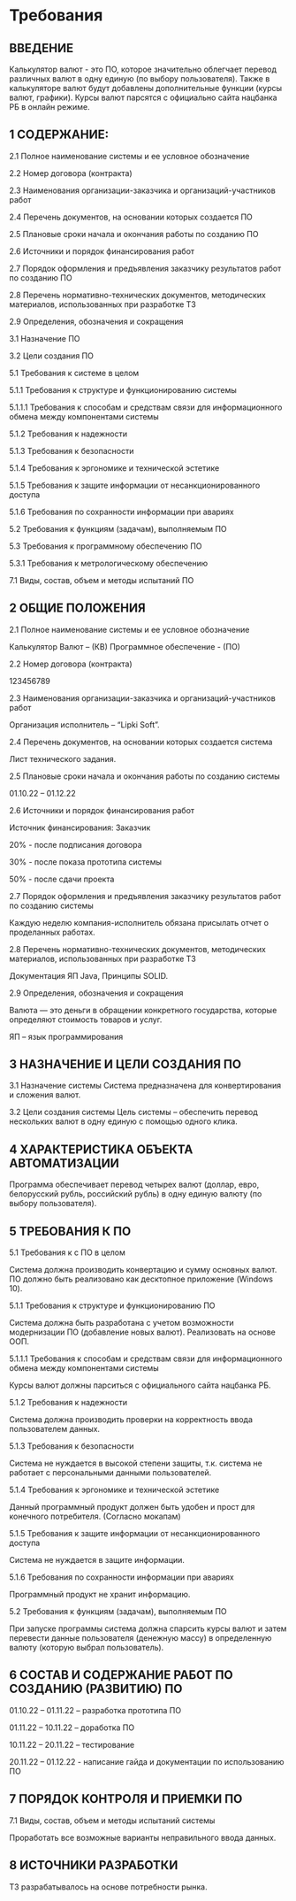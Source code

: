  # Требования
 
 ## ВВЕДЕНИЕ
 
 Калькулятор валют - это ПО, которое значительно облегчает перевод различных валют в одну единую (по выбору пользователя).
 Также в калькуляторе валют будут добавлены дополнительные функции (курсы валют, графики).
 Курсы валют парсятся с официально сайта нацбанка РБ в онлайн режиме.
 
 ## 1 СОДЕРЖАНИЕ:
2.1 Полное наименование системы и ее условное обозначение

2.2 Номер договора (контракта)

2.3 Наименования организации-заказчика и организаций-участников работ

2.4 Перечень документов, на основании которых создается ПО

2.5 Плановые сроки начала и окончания работы по созданию ПО

2.6 Источники и порядок финансирования работ	

2.7 Порядок оформления и предъявления заказчику результатов работ по созданию ПО

2.8 Перечень нормативно-технических документов, методических материалов, использованных при разработке ТЗ	

2.9 Определения, обозначения и сокращения	

3.1 Назначение ПО

3.2 Цели создания ПО

5.1 Требования к системе в целом	

5.1.1 Требования к структуре и функционированию системы	

5.1.1.1 Требования к способам и средствам связи для информационного обмена между компонентами системы	

5.1.2 Требования к надежности	

5.1.3 Требования к безопасности	

5.1.4 Требования к эргономике и технической эстетике	

5.1.5 Требования к защите информации от несанкционированного доступа	

5.1.6 Требования по сохранности информации при авариях

5.2 Требования к функциям (задачам), выполняемым  ПО

5.3 Требования к программному обеспечению ПО

5.3.1 Требования к метрологическому обеспечению	

7.1 Виды, состав, объем и методы испытаний ПО

 ##  2 ОБЩИЕ ПОЛОЖЕНИЯ
 
2.1 Полное наименование системы и ее условное обозначение

  Калькулятор Валют – (КВ)
  Программное обеспечение - (ПО)
  
2.2 Номер договора (контракта)

123456789

2.3 Наименования организации-заказчика и организаций-участников работ

Организация исполнитель – “Lipki Soft”.

2.4 Перечень документов, на основании которых создается система

Лист технического задания.

2.5 Плановые сроки начала и окончания работы по созданию системы

01.10.22 – 01.12.22

2.6 Источники и порядок финансирования работ

Источник финансирования: Заказчик

20% - после подписания договора

30% - после показа прототипа системы

50% - после сдачи проекта

2.7 Порядок оформления и предъявления заказчику результатов работ по созданию системы

Каждую неделю компания-исполнитель обязана присылать отчет о проделанных работах.

2.8 Перечень нормативно-технических документов, методических материалов, использованных при разработке ТЗ

Документация ЯП Java,
Принципы SOLID. 

2.9 Определения, обозначения и сокращения

Валюта — это деньги в обращении конкретного государства, которые определяют стоимость товаров и услуг.

ЯП – язык программирования

 ## 3 НАЗНАЧЕНИЕ И ЦЕЛИ СОЗДАНИЯ ПО
 
3.1 Назначение системы 
Система предназначена для конвертирования и сложения валют.

3.2 Цели создания системы
Цель системы – обеспечить перевод нескольких валют в одну единую с помощью одного клика.

 ## 4 ХАРАКТЕРИСТИКА ОБЪЕКТА АВТОМАТИЗАЦИИ
 
Программа обеспечивает перевод четырех валют (доллар, евро, белорусский рубль, российский рубль) в одну единую валюту (по выбору пользователя).

 ## 5 ТРЕБОВАНИЯ К ПО
 
5.1 Требования к с ПО в целом

Система должна производить конвертацию и сумму основных валют. ПО должно быть реализовано как десктопное приложение (Windows 10).

5.1.1 Требования к структуре и функционированию ПО

Система должна быть разработана с учетом возможности модернизации ПО (добавление новых валют).
Реализовать на основе ООП.

5.1.1.1 Требования к способам и средствам связи для информационного обмена между компонентами системы

Курсы валют должны парситься с официального сайта нацбанка РБ.

5.1.2 Требования к надежности

Система должна производить проверки на корректность ввода пользователем данных.

5.1.3 Требования к безопасности

Система не нуждается в высокой степени защиты, т.к. система не работает с персональными данными пользователей.

5.1.4 Требования к эргономике и технической эстетике

Данный программный продукт должен быть удобен и прост для конечного потребителя. (Согласно мокапам)

5.1.5 Требования к защите информации от несанкционированного доступа

Система не нуждается в защите информации.

5.1.6 Требования по сохранности информации при авариях

Программный продукт не хранит информацию.

5.2 Требования к функциям (задачам), выполняемым ПО

При запуске программы система должна спарсить курсы валют и затем перевести данные пользователя (денежную массу) в определенную валюту (которую выбрал пользователь).

 ## 6 СОСТАВ И СОДЕРЖАНИЕ РАБОТ ПО СОЗДАНИЮ (РАЗВИТИЮ) ПО

01.10.22 – 01.11.22 – разработка прототипа ПО

01.11.22 – 10.11.22 – доработка ПО

10.11.22 – 20.11.22 – тестирование

20.11.22 – 01.12.22 -  написание гайда и документации по использованию ПО

 ## 7 ПОРЯДОК КОНТРОЛЯ И ПРИЕМКИ ПО

7.1 Виды, состав, объем и методы испытаний системы

Проработать все возможные варианты неправильного ввода данных.

## 8 ИСТОЧНИКИ РАЗРАБОТКИ

ТЗ разрабатывалось на основе потребности рынка.

